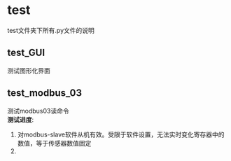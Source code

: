 # test
test文件夹下所有.py文件的说明  
## test_GUI
测试图形化界面

## test_modbus_03
测试modbus03读命令  
**测试进度**:  
1. 对modbus-slave软件从机有效。受限于软件设置，无法实时变化寄存器中的数值，等于传感器数值固定
2. 